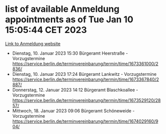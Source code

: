 # list of available Anmeldung appointments as of Tue Jan 10 15:05:44 CET 2023
[Link to Anmeldung website](https://service.berlin.de/terminvereinbarung/termin/tag.php?termin=0&anliegen[]=120686&dienstleisterlist=122210,122217,327316,122219,327312,122227,327314,122231,327346,122243,327348,122252,329742,122260,329745,122262,329748,122254,329751,122271,327278,122273,327274,122277,327276,330436,122280,327294,122282,327290,122284,327292,327539,122291,327270,122285,327266,122286,327264,122296,327268,150230,329760,122301,327282,122297,327286,122294,327284,122312,329763,122314,329775,122304,327330,122311,327334,122309,327332,122281,327352,122279,329772,122276,327324,122274,327326,122267,329766,122246,327318,122251,327320,122257,327322,122208,327298,122226,327300,121362,121364&herkunft=http%3A%2F%2Fservice.berlin.de%2Fdienstleistung%2F120686%2F)
- Dienstag, 10. Januar 2023 15:30 Bürgeramt Heerstraße - Vorzugstermine https://service.berlin.de/terminvereinbarung/termin/time/1673361000/2836/
- Dienstag, 10. Januar 2023 17:24 Bürgeramt Lankwitz - Vorzugstermine https://service.berlin.de/terminvereinbarung/termin/time/1673367840/2887/
- Donnerstag, 12. Januar 2023 14:12 Bürgeramt Blaschkoallee - Vorzugstermine https://service.berlin.de/terminvereinbarung/termin/time/1673529120/2857/
- Mittwoch, 18. Januar 2023 09:06 Bürgeramt Schöneweide - Vorzugstermine https://service.berlin.de/terminvereinbarung/termin/time/1674029160/904/
